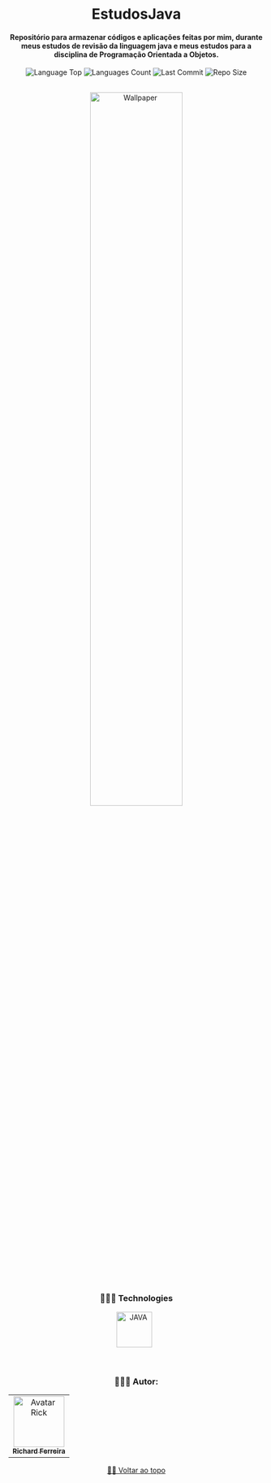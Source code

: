 <div align="center">
  
# EstudosJava
  
<h4> 

Repositório para armazenar códigos e aplicações feitas por mim, durante meus estudos de revisão da linguagem java e meus estudos para a disciplina de Programação Orientada a Objetos. 

</h4>    
   
   
<p>
<!-- Image Shields -->
<img  alt="Language Top"  src="https://img.shields.io/github/languages/top/RickFerreira/EstudosJava">
<img  alt="Languages Count"  src="https://img.shields.io/github/languages/count/RickFerreira/EstudosJava">
<img  alt="Last Commit"  src="https://img.shields.io/github/last-commit/RickFerreira/EstudosJava">
<img  alt="Repo Size"  src="https://img.shields.io/github/repo-size/RickFerreira/EstudosJava">
</a>
</p>
<br>

<img  alt="Wallpaper"  src="https://cdn.discordapp.com/attachments/970384663942168626/1150947655640432702/wp6599931-java-desktop-wallpapers.jpg" width="60%">

<br> 

### 👨🏻‍💻 Technologies

<img src="https://images.vexels.com/media/users/3/166401/isolated/preview/b82aa7ac3f736dd78570dd3fa3fa9e24-icone-da-linguagem-de-programacao-java.png" alt="JAVA" width="70"> &nbsp;

<br>

### 👨🏻‍💻 Autor:

<table>
  <tr>
    <td align="center">
      <a href="https://github.com/RickFerreira">
        <img src="https://avatars.githubusercontent.com/u/40415279?v=4" width="100px;" alt="Avatar Rick"/><br>
        <sub>
          <b>Richard Ferreira</b>
        </sub>
      </a>
    </td>
  </tr>
</table>

[☝🏽 Voltar ao topo](#EstudosJava)<br>

</div>
